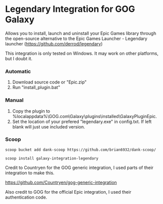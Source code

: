 # Legendary Integration for GOG Galaxy

Allows you to install, launch and uninstall your Epic Games library through the open-source alternative to the Epic Games Launcher - Legendary launcher (https://github.com/derrod/legendary)

This integration is only tested on Windows. It may work on other platforms, but I doubt it.

### Automatic

1. Download source code or "Epic.zip"
2. Run "install_plugin.bat"

### Manual

1. Copy the plugin to %localappdata%\GOG.com\Galaxy\plugins\installed\GalaxyPluginEpic.
2. Set the location of your prefered "legendary.exe" in config.txt. If left blank will just use included version.

### Scoop

```
scoop bucket add dank-scoop https://github.com/brian6932/dank-scoop/
```
```
scoop install galaxy-integration-legendary
```

Credit to Countryen for the GOG generic integration, I used parts of their integration to make this.

https://github.com/Countryen/gog-generic-integration

Also credit to GOG for the official Epic integration, I used their authentication code.
